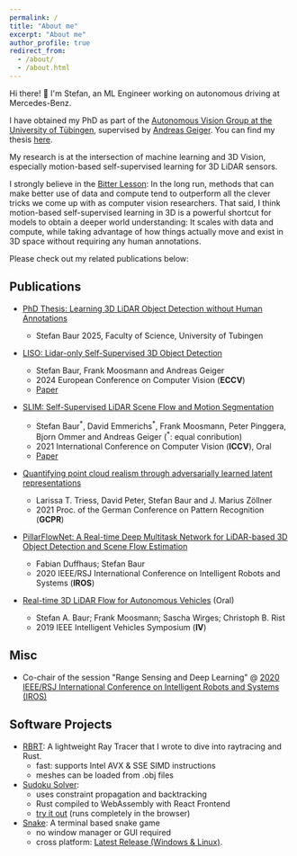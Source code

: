 ```yaml
---
permalink: /
title: "About me"
excerpt: "About me"
author_profile: true
redirect_from:
  - /about/
  - /about.html
---
```


Hi there! 👋 I'm Stefan, an ML Engineer working on autonomous driving at Mercedes-Benz.

I have obtained my PhD as part of the [Autonomous Vision Group at the University of Tübingen](https://uni-tuebingen.de/en/fakultaeten/mathematisch-naturwissenschaftliche-fakultaet/fachbereiche/informatik/lehrstuehle/autonomous-vision/team/), supervised by [Andreas Geiger](https://cvlibs.net/). You can find my thesis [here](https://publikationen.uni-tuebingen.de/xmlui/handle/10900/166495).

My research is at the intersection of machine learning and 3D Vision, especially motion-based self-supervised learning for 3D LiDAR sensors.

I strongly believe in the [Bitter Lesson](http://www.incompleteideas.net/IncIdeas/BitterLesson.html): In the long run, methods that can make better use of data and compute tend to outperform all the clever tricks we come up with as computer vision researchers.
That said, I think motion-based self-supervised learning in 3D is a powerful shortcut for models to obtain a deeper world understanding: It scales with data and compute, while taking advantage of how things actually move and exist in 3D space without requiring any human annotations.

Please check out my related publications below:

## Publications

* [PhD Thesis: Learning 3D LiDAR Object Detection without Human Annotations](https://publikationen.uni-tuebingen.de/xmlui/handle/10900/166495)
  * Stefan Baur 2025, Faculty of Science, University of Tubingen

* [LISO: Lidar-only Self-Supervised 3D Object Detection](https://baurst.github.io/liso)
  * Stefan Baur, Frank Moosmann and Andreas Geiger
  * 2024 European Conference on Computer Vision (**ECCV**)
  * [Paper](https://arxiv.org/abs/2403.07071)

* [SLIM: Self-Supervised LiDAR Scene Flow and Motion Segmentation](https://baurst.github.io/slim)
  * Stefan Baur<sup>\*</sup>, David Emmerichs<sup>\*</sup>, Frank Moosmann, Peter Pinggera, Bjorn Ommer and Andreas Geiger (<sup>\*</sup>: equal conribution)
  * 2021 International Conference on Computer Vision (**ICCV**), Oral
  * [Paper](http://www.cvlibs.net/publications/Baur2021ICCV.pdf)

* [Quantifying point cloud realism through adversarially learned latent representations](https://arxiv.org/pdf/2109.11775.pdf)
  * Larissa T. Triess, David Peter, Stefan Baur and J. Marius Zöllner
  * 2021 Proc. of the German Conference on Pattern Recognition (**GCPR**)

* [PillarFlowNet: A Real-time Deep Multitask Network for LiDAR-based 3D Object Detection and Scene Flow Estimation](https://ras.papercept.net/proceedings/IROS20/1208.pdf)
  * Fabian Duffhaus; Stefan Baur
  * 2020 IEEE/RSJ International Conference on Intelligent Robots and Systems (**IROS**)

* [Real-time 3D LiDAR Flow for Autonomous Vehicles](https://ieeexplore.ieee.org/document/8814094) (Oral)
  * Stefan A. Baur; Frank Moosmann; Sascha Wirges; Christoph B. Rist
  * 2019 IEEE Intelligent Vehicles Symposium (**IV**)

## Misc

* Co-chair of the session "Range Sensing and Deep Learning" @ [2020 IEEE/RSJ International Conference on Intelligent Robots and Systems (IROS)](https://www.iros2020.org/)

## Software Projects

* [RBRT](https://github.com/baurst/rbrt): A lightweight Ray Tracer that I wrote to dive into raytracing and Rust.
  * fast: supports Intel AVX & SSE SIMD instructions
  * meshes can be loaded from .obj files
* [Sudoku Solver](https://github.com/baurst/sudoku_solver):
  * uses constraint propagation and backtracking
  * Rust compiled to WebAssembly with React Frontend
  * [try it out](https://baurst.github.io/sudoku_solver/) (runs completely in the browser)
* [Snake](https://github.com/baurst/rs_snake): A terminal based snake game
  * no window manager or GUI required
  * cross platform: [Latest Release (Windows & Linux)](https://github.com/baurst/rs_snake/releases).
